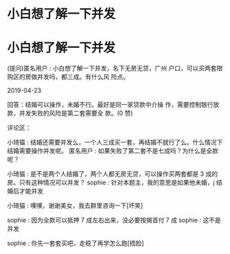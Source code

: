 # 小白想了解一下并发

# 小白想了解一下并发

(提问)匿名用户 : 小白想了解一下并发，名下无房无贷，广州 户口，可以买两套限购区的房做并发吗，都三成。有什么风 险点。

2019-04-23

回答：结婚可以操作，未婚不行。最好是同一家贷款中介操 作，需要控制银行放款，并发失败的风险是第二套需要全 款。(0 赞)

评论区：

小琦猫 : 结婚还需要并发么，一个人三成买一套，再结婚不就行了么。什么情况下结婚需要操作并发呢。 匿名用户 : 如果失败了第二套不是七成吗？为什么是全款呢？

小琦猫 : 是不是两个人结婚了，两个人都无房无贷，可以操作买两套都是 3 成的房。只有这种情况可以并发？ sophie : 针对本题主，我的意思是如果他未婚，j 结婚后才能并发

小琦猫 : 噢噢，谢谢美女，我去群里咨询一下[坏笑]

sophie : 因为全款可以抵押 7 成左右出来，没必要按揭首付 7 成 sophie : 这不是并发

sophie : 你先一套套买吧，走稳了再学怎么跑[捂脸]
